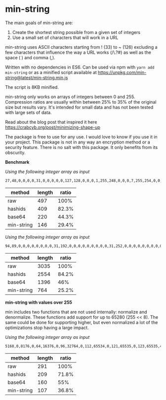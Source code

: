 # min-string

The main goals of min-string are:
1. Create the shortest string possible from a given set of integers
2. Use a small set of characters that will work in a URL

min-string uses ASCII characters starting from ! (33) to ~ (126) excluding a few characters that influence the way a URL works (/\\.?#) as well as the space ( ) and comma (,).

Written with no dependencies in ES6. Can be used via npm with `yarn add min-string` or as a minified script available at https://unpkg.com/min-string@latest/min-string.min.js

The script is 8KB minified.

min-string only works on arrays of integers between 0 and 255. Compression ratios are usually within between 25% to 35% of the original size but results vary. It's intended for small data and has not been tested with large sets of data.

Read about the blog post that inspired it here https://crabcyb.org/post/minimizing-shape-up

The package is free to use for any use. I would love to know if you use it in your project.
This package is not in any way an encryption method or a security feature. There is no salt with this package. It only benefits from its obscurity.

**Benchmark**

*Using the following integer array as input*

```
27,48,0,0,0,0,31,0,0,0,0,0,127,128,0,0,0,1,255,248,0,0,0,7,255,254,0,0,0,31,255,255,0,0,0,127,255,255,0,0,0,255,255,255,0,0,127,255,255,255,0,0,255,255,255,254,0,1,255,255,255,252,12,3,255,255,255,224,19,127,255,255,252,0,33,255,255,255,254,0,65,255,255,255,254,0,129,255,255,255,254,0,15,255,255,255,254,0,8,127,255,255,255,0,16,127,255,255,255,0,16,62,127,255,255,0,32,29,191,255,254,128,32,9,111,128,204,64,0,1,107,0,102,0,0,2,98,0,35,0,0,4,70,0,33,0,0,0,132,0,16,128,0,1,8,0,0,128,0,0,8,0,0,64
```

| method | length | ratio |
| --- | --- | --- |
| raw | 497 | 100% |
| hashids | 409 | 82.3% |
| base64 | 220 | 44.3% |
| min-string | 146 | 29.4% |

*Using the following integer array as input*

```
94,89,0,0,0,0,0,0,0,0,31,192,0,0,0,0,0,0,0,0,0,31,252,0,0,0,0,0,0,0,0,0,31,255,128,0,0,0,0,0,0,0,0,31,255,224,0,0,0,0,0,0,0,0,15,255,240,0,0,0,0,0,0,0,0,15,255,248,0,0,0,0,0,0,0,0,7,255,254,0,0,0,0,0,0,0,0,7,255,255,128,0,0,0,0,0,0,0,3,255,255,240,0,0,0,0,0,0,0,1,255,255,254,0,0,0,0,0,0,0,1,255,255,255,128,0,0,0,0,0,0,0,255,255,255,240,0,0,0,0,0,0,0,127,255,255,248,0,0,0,0,0,0,0,63,255,255,252,0,0,0,0,0,0,0,63,255,255,254,0,0,0,0,0,0,0,31,255,255,254,0,0,0,0,0,0,0,15,255,255,252,0,0,0,0,0,0,0,15,255,240,0,0,0,0,0,0,0,0,7,255,248,0,0,0,0,0,0,0,0,7,255,252,0,15,128,0,0,0,0,0,7,255,254,0,3,192,0,0,0,0,0,7,255,255,0,0,248,0,0,0,0,0,7,255,255,128,0,62,0,0,0,0,0,15,255,255,192,0,7,128,0,0,0,0,63,255,255,240,0,1,240,63,254,0,7,255,255,255,248,0,0,124,127,255,255,255,255,255,255,252,0,0,31,255,255,255,255,255,255,255,254,0,0,7,255,255,255,255,255,255,255,254,0,0,3,255,255,255,255,255,255,255,255,0,0,0,255,255,255,255,255,255,255,255,128,0,0,127,255,255,255,255,255,255,255,192,0,0,63,255,255,255,255,255,255,255,224,0,0,31,255,255,255,255,255,255,255,240,0,0,15,255,255,255,255,255,255,255,252,0,0,7,255,255,255,255,255,255,255,254,0,0,7,255,255,255,255,255,255,255,255,0,0,3,255,255,255,255,255,255,255,255,128,0,1,255,255,255,255,255,255,255,255,192,0,1,255,255,255,255,255,255,255,255,224,0,0,255,255,255,255,255,255,255,255,240,0,0,127,255,255,255,255,255,255,255,248,0,0,63,255,255,255,255,255,255,255,252,0,0,31,255,255,255,255,255,255,255,254,0,0,15,255,255,255,255,255,255,255,255,0,0,7,255,255,255,255,255,255,255,255,128,0,3,255,255,240,63,255,255,255,255,224,0,1,255,255,240,0,255,255,255,255,224,0,0,255,255,248,0,15,255,255,255,240,0,0,127,255,252,0,1,255,255,255,248,0,0,63,255,254,0,0,127,255,255,252,0,0,31,255,255,0,0,3,255,255,252,0,0,15,255,255,128,0,0,31,255,254,0,0,7,255,255,128,0,0,3,255,255,0,0,3,255,255,224,0,0,1,255,255,128,0,1,255,255,224,0,0,0,255,255,192,0,0,255,255,240,0,0,0,127,255,192,0,0,127,255,248,0,0,0,127,255,224,0,0,63,255,252,0,0,0,63,255,240,0,0,31,255,254,0,0,0,15,255,248,0,0,31,255,254,0,0,0,7,253,252,0,0,15,255,255,0,0,0,1,254,254,0,0,7,255,255,0,0,0,0,255,127,0,0,7,255,255,0,0,0,0,127,191,128,0,3,255,255,0,0,0,0,31,207,192,0,3,254,255,0,0,0,0,15,231,224,0,1,254,255,0,0,0,0,7,243,240,0,1,254,127,0,0,0,0,3,249,248,0,0,254,127,0,0,0,0,0,252,252,0,1,254,63,0,0,0,0,0,126,62,0,0,254,63,128,0,0,0,0,63,31,0,0,126,31,128,0,0,0,0,31,143,128,0,255,15,192,0,0,0,0,7,199,192,0,127,7,224,0,0,0,0,3,243,240,0,63,1,224,0,0,0,0,1,249,248,0,31,128,240,0,0,0,0,0,252,252,0,15,128,120,0,0,0,0,0,126,126,0,7,192,60,0,0,0,0,0,31,159,0,3,224,30,0,0,0,0,0,15,207,128,1,240,15,0,0,0,0,0,7,231,192,0,248,7,128,0,0,0,0,3,243,224,0,56,3,192,0,0,0,0,1,249,240,0,30,0,224,0,0,0,0,1,252,248,0,14,0,255,0,0,0,0,0,126,60,0,7,0,63,192,0,0,0,0,31,30,0,3,192,15,224,0,0,0,0,15,143,0,1,224,7,248,0,0,0,0,7,199,240,0,240,0,0,0,0,0,0,1,227,254,0,120,0,0,0,0,0,0,0,241,255,0,60,0,0,0,0,0,0,0,124,127,192,31,192,0,0,0,0,0,0,63,227,192,15,240,0,0,0,0,0,0,31,240,0,1,252,0,0,0,0,0,0,15,248,0,0,126,0,0,0,0,0,0,1,252,0
```

| method | length | ratio |
| --- | --- | --- |
| raw | 3035 | 100% |
| hashids | 2554 | 84.2% |
| base64 | 1396 | 46% |
| min-string | 764 | 25.2% |

**min-string with values over 255**

min includes two functions that are not used internally: normalize and denormalize. These functions add support for up to 65280 (255 << 8). The same could be done for supporting higher, but even normalized a lot of the optimizations stop having a large impact.

*Using the following integer array as input*

```
5168,0,8176,0,64,16376,0,96,32764,0,112,65534,0,121,65535,0,123,65535,49153,15487,65535,61446,32767,65535,63516,33791,65535,65528,1023,65535,65520,1023,65535,65504,18431,65535,65408,16383,65535,63488,8191,65534,0,8191,65535,0,8115,65087,32768,7939,40507,32768,3,36411,32768,7,7795,32768,15,7
```

| method | length | ratio |
| --- | --- | --- |
| raw | 291 | 100% |
| hashids | 209 | 71.8% |
| base64 | 160 | 55% |
| min-string | 107 | 36.8% |
